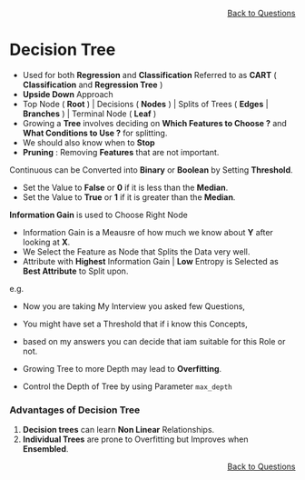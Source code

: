 <p align='right'><a align="right" href="https://github.com/KIRANKUMAR7296/Library/blob/main/Interview.md">Back to Questions</a></p>

# Decision Tree

- Used for both **Regression** and **Classification** Referred to as **CART** ( **Classification** and **Regression Tree** )
- **Upside Down** Approach
- Top Node ( **Root** ) | Decisions ( **Nodes** ) | Splits of Trees ( **Edges** | **Branches** ) | Terminal Node ( **Leaf** )
- Growing a **Tree** involves deciding on **Which Features to Choose ?** and **What Conditions to Use ?** for splitting.
- We should also know when to **Stop**
- **Pruning** : Removing **Features** that are not important.

 Continuous can be Converted into **Binary** or **Boolean** by Setting **Threshold**.
- Set the Value to **False** or **0** if it is less than the **Median**.
- Set the Value to **True** or **1** if it is greater than the **Median**.

**Information Gain** is used to Choose Right Node
- Information Gain is a Meausre of how much we know about **Y** after looking at **X**.
- We Select the Feature as Node that Splits the Data very well.
- Attribute with **Highest** Information Gain | **Low** Entropy is Selected as **Best Attribute** to Split upon.

e.g. 
- Now you are taking My Interview you asked few Questions,
- You might have set a Threshold that if i know this Concepts, 
- based on my answers you can decide that iam suitable for this Role or not.

- Growing Tree to more Depth may lead to **Overfitting**.
- Control the Depth of Tree by using Parameter `max_depth`

### Advantages of Decision Tree

1. **Decision trees** can learn **Non Linear** Relationships.
2. **Individual Trees** are prone to Overfitting but Improves when **Ensembled**.

<p align='right'><a align="right" href="https://github.com/KIRANKUMAR7296/Library/blob/main/Interview.md">Back to Questions</a></p>
